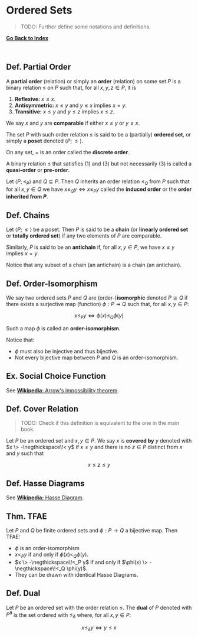 # Ordered Sets

> TODO: Further define some notations and definitions.

[**Go Back to Index**](./00-index.md)

```js
```

```js
```

## Def. Partial Order

A **partial order** (relation) or simply an **order** (relation) on some set $P$ is a binary relation $\leqslant$ on $P$ such that, for all $x,y,z \in P$, it is

1. **Reflexive:** $x \leqslant x$.
2. **Antisymmetric:** $x \leqslant y$ and $y \leqslant x$ implies $x=y$.
3. **Transitive:** $x \leqslant y$ and $y \leqslant z$ implies $x \leqslant z$.

We say $x$ and $y$ are **comparable** if either $x \leqslant y$ or $y \leqslant x$.

The set $P$ with such order relation $\leqslant$ is said to be a (partially) **ordered set**, or simply a **poset** denoted $\langle P; \leqslant \rangle$.

On any set, $=$ is an order called the **discrete order**.

A binary relation $\leqslant$ that satisfies (1) and (3) but not necessarily (3) is called a **quasi-order** or **pre-order**.

Let $\langle P; \leqslant_P \rangle$ and $Q \subseteq P$. Then $Q$ inherits an order relation $\leqslant_Q$ from $P$ such that for all $x,y \in Q$ we have $x \leqslant_Q y \iff x \leqslant_P y$ called the **induced order** or the **order inherited from $P$**.

## Def. Chains

Let $\langle P; \leqslant\rangle$ be a poset. Then $P$ is said to be a **chain** (or **linearly ordered set** or **totally ordered set**) if any two elements of $P$ are comparable.

Similarly, $P$ is said to be an **antichain** if, for all $x,y \in P$, we have $x \leqslant y$ implies $x=y$.

Notice that any subset of a chain (an antichain) is a chain (an antichain).

## Def. Order-Isomorphism

We say two ordered sets $P$ and $Q$ are (order-)**isomorphic** denoted $P \cong Q$ if there exists a surjective map (function) $\phi: P \twoheadrightarrow Q$ such that, for all $x,y \in P$:

$$
x \leqslant_P y \iff
\phi(x) \leqslant_Q \phi(y)
$$

Such a map $\phi$ is called an **order-isomorphism**.

Notice that:

* $\phi$ must also be injective and thus bijective.
* Not every bijective map between $P$ and $Q$ is an order-isomorphism.

## Ex. Social Choice Function

See [**Wikipedia**: Arrow's impossibility theorem](https://en.wikipedia.org/wiki/Arrow%27s_impossibility_theorem).

## Def. Cover Relation

> TODO: Check if this definition is equivalent to the one in the main book.

Let $P$ be an ordered set and $x, y \in P$. We say $x$ is **covered by** $y$ denoted with $x \> -\negthickspace\!< y$ if $x \neq y$ and there is no $z \in P$ distinct from $x$ and $y$ such that

$$x \leqslant z \leqslant y$$

## Def. Hasse Diagrams

See [**Wikipedia:** Hasse Diagram](https://en.wikipedia.org/wiki/Hasse_diagram).

## Thm. TFAE

Let $P$ and $Q$ be finite ordered sets and $\phi : P \to Q$ a bijective map. Then TFAE:

* $\phi$ is an order-isomorphism
* $x \lt_P y$ if and only if $\phi(x) \lt_Q \phi(y)$.
* $x \> -\negthickspace\!<_P y$ if and only if $\phi(x) \> -\negthickspace\!<_Q \phi(y)$.
* They can be drawn with identical Hasse Diagrams.

## Def. Dual

Let $P$ be an ordered set with the order relation $\leqslant$. The **dual** of $P$ denoted with $P^\partial$ is the set ordered with $\leqslant_\partial$ where, for all $x, y \in P$:

$$x \leqslant_\partial y \iff y \leqslant x$$

<!-- ## Thm. Duality Principle

Given a statement $\Phi$ about ordered sets which is true in all ordered sets, the dual statement $\Phi^\partial$ is also true in all ordered sets. -->
